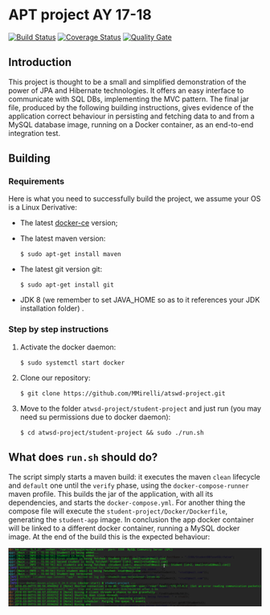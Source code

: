 # APT project AY 17-18 
[![Build Status](https://travis-ci.org/MMirelli/atswd-project.svg?branch=master)](https://travis-ci.org/MMirelli/atswd-project) [![Coverage Status](https://coveralls.io/repos/github/MMirelli/atswd-project/badge.svg?branch=master)](https://coveralls.io/github/MMirelli/atswd-project?branch=master) [![Quality Gate](https://sonarcloud.io/api/project_badges/measure?project=it.fi.mirelli%3Astudent-project&metric=alert_status)](https://sonarcloud.io/dashboard?id=it.fi.mirelli%3Astudent-project)

##  Introduction

This project is thought to be a small and simplified demonstration of the power of JPA and Hibernate technologies.   It offers an easy  interface to communicate with SQL  DBs, implementing the MVC pattern. The final jar file, produced by the following building instructions, gives evidence of the application correct behaviour in persisting and fetching data to and from a MySQL database image, running on a Docker container, as an end-to-end integration test. 

##  Building

###	Requirements

Here is what you need to successfully build the project, we assume your OS is a Linux Derivative:

- The latest [docker-ce](https://docs.docker.com/install/linux/docker-ce/ubuntu/) version;

- The latest maven version:

	```
	$ sudo apt-get install maven
	```
	
- The latest git version git:

	```	
	$ sudo apt-get install git
	```

- JDK 8 (we remember to set JAVA_HOME so as to it references your JDK installation folder) . 


### Step by step instructions

	 
1. Activate the docker daemon:

	```	
	$ sudo systemctl start docker
	``` 


2. Clone our repository:
	
	```	
	$ git clone https://github.com/MMirelli/atswd-project.git
	```
	
3. Move to the folder `atwsd-project/student-project` and just run (you may need su permissions due to docker daemon):

	```	
	$ cd atwsd-project/student-project && sudo ./run.sh
	``` 
## What does `run.sh` should do?

The script simply starts a maven build: it executes the maven `clean` lifecycle and `default` one until the `verify` phase, using the `docker-compose-runner` maven profile. This builds the jar of the application, with all its dependencies, and starts the `docker-compose.yml`. For another thing the compose file will execute the `student-project/Docker/Dockerfile`, generating the `student-app` image. In conclusion the app docker container will be linked to a different docker container, running a MySQL docker image.
At the end of the build this is the expected behaviour:	

![](pics/compose-success.png)


